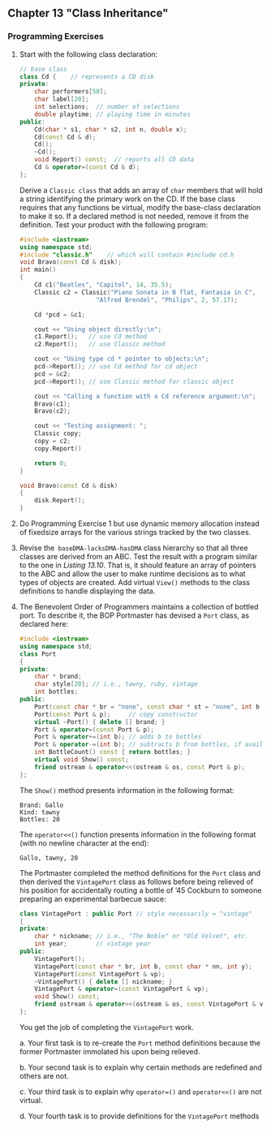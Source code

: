 ## Chapter 13 "Class Inheritance"
### Programming Exercises

1. Start with the following class declaration:
    ```cpp
    // base class
    class Cd {    // represents a CD disk
    private:
        char performers[50];
        char label[20];
        int selections;  // number of selections
        double playtime; // playing time in minutes
    public:
        Cd(char * s1, char * s2, int n, double x);
        Cd(const Cd & d);
        Cd();
        ~Cd();
        void Report() const;  // reports all CD data
        Cd & operator=(const Cd & d);
    };
    ```

    Derive a `Classic class` that adds an array of `char` members that will hold a string
    identifying the primary work on the CD. If the base class requires that any functions be virtual, 
    modify the base-class declaration to make it so. If a declared
    method is not needed, remove it from the definition. Test your product with the
    following program:
    ```cpp
    #include <iostream>
    using namespace std;
    #include "classic.h"    // which will contain #include cd.h
    void Bravo(const Cd & disk);
    int main()
    {
        Cd c1("Beatles", "Capitol", 14, 35.5);
        Classic c2 = Classic("Piano Sonata in B flat, Fantasia in C",
                         "Alfred Brendel", "Philips", 2, 57.17);

        Cd *pcd = &c1;

        cout << "Using object directly:\n";
        c1.Report();   // use Cd method
        c2.Report();   // use Classic method

        cout << "Using type cd * pointer to objects:\n";
        pcd->Report(); // use Cd method for cd object
        pcd = &c2;
        pcd->Report(); // use Classic method for classic object

        cout << "Calling a function with a Cd reference argument:\n";
        Bravo(c1);
        Bravo(c2);

        cout << "Testing assignment: ";
        Classic copy;
        copy = c2;
        copy.Report()

        return 0;
    }

    void Bravo(const Cd & disk)
    {
        disk.Report();
    }
    ```

2. Do Programming Exercise 1 but use dynamic memory allocation instead of fixedsize arrays 
for the various strings tracked by the two classes.

3. Revise the` baseDMA-lacksDMA-hasDMA` class hierarchy so that all three classes are
derived from an ABC. Test the result with a program similar to the one in *Listing
13.10*. That is, it should feature an array of pointers to the ABC and allow the user
to make runtime decisions as to what types of objects are created. Add virtual
`View()` methods to the class definitions to handle displaying the data.

4. The Benevolent Order of Programmers maintains a collection of bottled port. To
describe it, the BOP Portmaster has devised a `Port` class, as declared here:
    ```cpp
    #include <iostream>
    using namespace std;
    class Port
    {
    private:
        char * brand;
        char style[20]; // i.e., tawny, ruby, vintage
        int bottles;
    public:
        Port(const char * br = "none", const char * st = "none", int b = 0);
        Port(const Port & p);     // copy constructor
        virtual ~Port() { delete [] brand; }
        Port & operator=(const Port & p);
        Port & operator+=(int b); // adds b to bottles
        Port & operator-=(int b); // subtracts b from bottles, if available
        int BottleCount() const { return bottles; }
        virtual void Show() const;
        friend ostream & operator<<(ostream & os, const Port & p);
    };
    ```

    The `Show()` method presents information in the following format:
    ```
    Brand: Gallo
    Kind: tawny
    Bottles: 20
    ```

    The `operator<<()` function presents information in the following format (with no
    newline character at the end):
    ```
    Gallo, tawny, 20
    ```

    The Portmaster completed the method definitions for the `Port` class and then
    derived the `VintagePort` class as follows before being relieved of his position for
    accidentally routing a bottle of ’45 Cockburn to someone preparing an experimental barbecue sauce:

    ```cpp
    class VintagePort : public Port // style necessarily = "vintage"
    {
    private:
        char * nickname; // i.e., "The Noble" or "Old Velvet", etc.
        int year;        // vintage year
    public:
        VintagePort();
        VintagePort(const char * br, int b, const char * nn, int y);
        VintagePort(const VintagePort & vp);
        ~VintagePort() { delete [] nickname; }
        VintagePort & operator=(const VintagePort & vp);
        void Show() const;
        friend ostream & operator<<(ostream & os, const VintagePort & vp);
    };
    ```

    You get the job of completing the `VintagePort` work.
    
    a. Your first task is to re-create the `Port` method definitions because the former
    Portmaster immolated his upon being relieved.

    b. Your second task is to explain why certain methods are redefined and others
    are not.

    c. Your third task is to explain why `operator=()` and `operator<<()` are not
    virtual.

    d. Your fourth task is to provide definitions for the `VintagePort` methods
